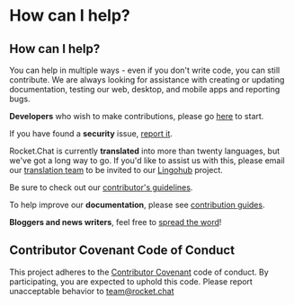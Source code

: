 # How can I help?

## How can I help?

You can help in multiple ways - even if you don't write code, you can still contribute. We are always looking for assistance with creating or updating documentation, testing our web, desktop, and mobile apps and reporting bugs.

**Developers** who wish to make contributions, please go [here](developing.md) to start.

If you have found a **security** issue, [report it](security/).

Rocket.Chat is currently **translated** into more than twenty languages, but we've got a long way to go. If you'd like to assist us with this, please email our [translation team](mailto:translations@rocket.chat) to be invited to our [Lingohub](https://translate.lingohub.com) project.

Be sure to check out our [contributor's guidelines](https://developer.rocket.chat/rocket.chat/contribute-to-rocket.chat).

To help improve our **documentation**, please see [contribution guides](documentation/).

**Bloggers and news writers**, feel free to [spread the word](promoting.md)!

## Contributor Covenant Code of Conduct

This project adheres to the [Contributor Covenant](http://contributor-covenant.org) code of conduct. By participating, you are expected to uphold this code. Please report unacceptable behavior to team@rocket.chat
